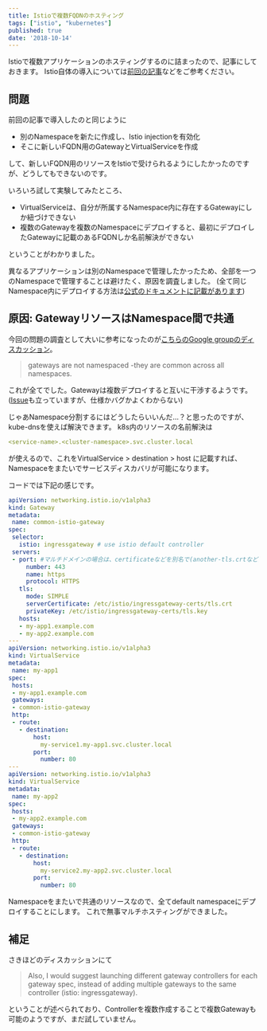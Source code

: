 ```yaml
---
title: Istioで複数FQDNのホスティング
tags: ["istio", "kubernetes"]
published: true
date: '2018-10-14'
---
```


Istioで複数アプリケーションのホスティングするのに詰まったので、記事にしておきます。
Istio自体の導入については[前回の記事](http://techeten.xyz/10305)などをご参考ください。

## 問題

前回の記事で導入したのと同じように

* 別のNamespaceを新たに作成し、Istio injectionを有効化
* そこに新しいFQDN用のGatewayとVirtualServiceを作成

して、新しいFQDN用のリソースをIstioで受けられるようにしたかったのですが、どうしてもできないのです。

いろいろ試して実験してみたところ、

* VirtualServiceは、自分が所属するNamespace内に存在するGatewayにしか紐づけできない
* 複数のGatewayを複数のNamespaceにデプロイすると、最初にデプロイしたGatewayに記載のあるFQDNしか名前解決ができない

ということがわかりました。

異なるアプリケーションは別のNamespaceで管理したかったため、全部を一つのNamespaceで管理することは避けたく、原因を調査しました。
(全て同じNamespace内にデプロイする方法は[公式のドキュメントに記載があります](https://preliminary.istio.io/docs/tasks/traffic-management/secure-ingress/#configure-a-tls-ingress-gateway-for-multiple-hosts))

## 原因: GatewayリソースはNamespace間で共通

今回の問題の調査として大いに参考になったのが[こちらのGoogle groupのディスカッション](https://groups.google.com/forum/#!topic/istio-users/QFUcc4AV4Jk)。

> gateways are not namespaced -they are common across all namespaces.

これが全てでした。Gatewayは複数デプロイすると互いに干渉するようです。
([Issue](https://github.com/istio/istio/issues/6046)も立っていますが、仕様かバグかよくわからない)

じゃあNamespace分割するにはどうしたらいいんだ…？と思ったのですが、kube-dnsを使えば解決できます。
k8s内のリソースの名前解決は

```yaml
<service-name>.<cluster-namespace>.svc.cluster.local
```

が使えるので、これをVirtualService > destination > host に記載すれば、Namespaceをまたいでサービスディスカバリが可能になります。

コードでは下記の感じです。

```yaml
apiVersion: networking.istio.io/v1alpha3
kind: Gateway
metadata:
 name: common-istio-gateway
spec:
 selector:
   istio: ingressgateway # use istio default controller
 servers:
 - port: #マルチドメインの場合は、certificateなどを別名で(another-tls.crtなど)Secretとしてデプロイし、この項目を増やしていく
     number: 443
     name: https
     protocol: HTTPS
   tls:
     mode: SIMPLE
     serverCertificate: /etc/istio/ingressgateway-certs/tls.crt
     privateKey: /etc/istio/ingressgateway-certs/tls.key
   hosts:
   - my-app1.example.com
   - my-app2.example.com
---
apiVersion: networking.istio.io/v1alpha3
kind: VirtualService
metadata:
 name: my-app1
spec:
 hosts:
 - my-app1.example.com
 gateways:
 - common-istio-gateway
 http:
 - route:
   - destination:
       host:
         my-service1.my-app1.svc.cluster.local
       port:
         number: 80
---
apiVersion: networking.istio.io/v1alpha3
kind: VirtualService
metadata:
 name: my-app2
spec:
 hosts:
 - my-app2.example.com
 gateways:
 - common-istio-gateway
 http:
 - route:
   - destination:
       host:
         my-service2.my-app2.svc.cluster.local
       port:
         number: 80
```

Namespaceをまたいで共通のリソースなので、全てdefault namespaceにデプロイすることにします。
これで無事マルチホスティングができました。

## 補足

さきほどのディスカッションにて

> Also, I would suggest launching different gateway controllers for each gateway spec, instead of adding multiple gateways to the same controller (istio: ingressgateway).

ということが述べられており、Controllerを複数作成することで複数Gatewayも可能のようですが、まだ試していません。